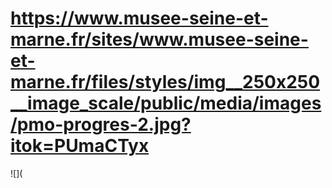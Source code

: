 # https://www.musee-seine-et-marne.fr/sites/www.musee-seine-et-marne.fr/files/styles/img__250x250__image_scale/public/media/images/pmo-progres-2.jpg?itok=PUmaCTyx

![](
